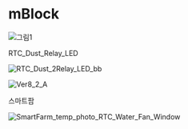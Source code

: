 # mBlock

![그림1](https://user-images.githubusercontent.com/60500365/148309316-1f8370ff-2e3f-4d5d-936e-ee8ee59ddcb5.png)


RTC_Dust_Relay_LED

![RTC_Dust_2Relay_LED_bb](https://user-images.githubusercontent.com/60500365/148309376-54b0ceff-e09f-418f-be32-181683c7a3a7.png)

![Ver8_2_A](https://user-images.githubusercontent.com/60500365/148309487-9096a85d-a4fc-4290-853b-9e9324a6704d.png)


스마트팜

![SmartFarm_temp_photo_RTC_Water_Fan_Window](https://user-images.githubusercontent.com/60500365/148897328-8ef5d71a-53a2-4d3a-b655-cb86dd56a4dd.png)
